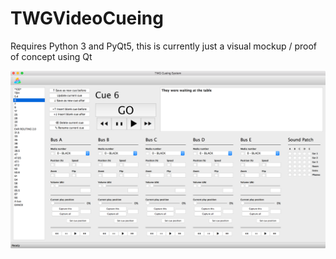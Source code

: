 # TWGVideoCueing

Requires Python 3 and PyQt5, this is currently just a visual mockup / proof of concept using Qt

![screenshot](screenshots/cueingpoc.png)
